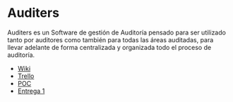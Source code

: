# Auditers

Auditers es un Software de gestión de Auditoría pensado para ser utilizado tanto por auditores como también para todas las áreas auditadas, para llevar adelante de forma centralizada y organizada todo el proceso de auditoría.

* [Wiki](https://github.com/eschafir/tpi-audites-centralized/wiki)
* [Trello](https://trello.com/b/DpnhgKCe/tip-audites)
* [POC](https://github.com/eschafir/tpi-audites-centralized/blob/master/Prueba%20de%20Concepto.docx)
* [Entrega 1](https://github.com/eschafir/tpi-audites-centralized/blob/master/TIP%20AuditERS%20-%20Entrega%201.docx)
